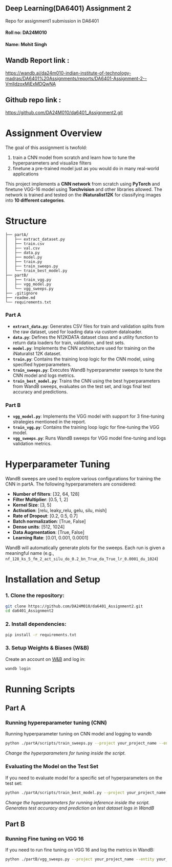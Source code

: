 ## Deep Learning(DA6401) Assignment 2
Repo for assignment1 submission in DA6401

#### Roll no: DA24M010
#### Name: Mohit Singh

## Wandb Report link : 
https://wandb.ai/da24m010-indian-institute-of-technology-madras/DA6401%20Assignments/reports/DA6401-Assignment-2--VmlldzoxMjExMDQwNA

## Github repo link :
https://github.com/DA24M010/da6401_Assignment2.git

# Assignment Overview
The goal of this assignment is twofold: 
1. train a CNN model from scratch and learn how to tune the hyperparameters and visualize filters
2. finetune a pre-trained model just as you would do in many real-world applications

This project implements a **CNN network** from scratch using **PyTorch** and finetune VGG-16 model using **Torchvision** and other libraries allowed. The network is trained and tested on the **iNaturalist12K** for classifying images into **10 different categories**.

# Structure
```
├── partA/
│   ├── extract_dataset.py
│   ├── train.csv
│   ├── val.csv
│   ├── data.py
│   ├── model.py
│   ├── train.py
│   ├── train_sweeps.py
│   └── train_best_model.py
├── partB/
│   ├── train_vgg.py
│   ├── vgg_model.py
│   └── vgg_sweeps.py
├── .gitignore
├── readme.md
└── requirements.txt

```

### Part A
- **`extract_data.py`**: Generates CSV files for train and validation splits from the raw dataset, used for loading data via custom dataloader.
- **`data.py`**: Defines the N12KDATA dataset class and a utility function to return data loaders for train, validation, and test sets.
- **`model.py`**: Implements the CNN architecture used for training on the iNaturalist 12K dataset.
- **`train.py`**: Contains the training loop logic for the CNN model, using specified hyperparameters.
- **`train_sweeps.py`**: Executes WandB hyperparameter sweeps to tune the CNN model and logs metrics.
- **`train_best_model.py`**: Trains the CNN using the best hyperparameters from WandB sweeps, evaluates on the test set, and logs final test accuracy and predictions.

### Part B
- **`vgg_model.py`**: Implements the VGG model with support for 3 fine-tuning strategies mentioned in the report.
- **`train_vgg.py`**: Contains the training loop logic for fine-tuning the VGG model.
- **`vgg_sweeps.py`**: Runs WandB sweeps for VGG model fine-tuning and logs validation metrics.

# Hyperparameter Tuning

WandB sweeps are used to explore various configurations for training the CNN in partA. The following hyperparameters are considered:

- **Number of filters**: [32, 64, 128]
- **Filter Multiplier**: [0.5, 1, 2]
- **Kernel Size**: [3, 5]
- **Activation**: [relu, leaky_relu, gelu, silu, mish]
- **Rate of Dropout**: [0.2, 0.5, 0.7]
- **Batch normalization**: [True, False]
- **Dense units**: [512, 1024]
- **Data Augmentation**: [True, False]
- **Learning Rate**: [0.01, 0.001, 0.0001]

WandB will automatically generate plots for the sweeps. Each run is given a meaningful name (e.g., 
`nf_128_ks_5_fm_2_act_silu_do_0.2_bn_True_da_True_lr_0.0001_du_1024`)

# Installation and Setup
### 1. Clone the repository:
```sh
git clone https://github.com/DA24M010/da6401_Assignment2.git
cd da6401_Assignment2
```

### 2. Install dependencies:
```sh
pip install -r requirements.txt
```

### 3. Setup Weights & Biases (W&B)
Create an account on [W&B](https://wandb.ai/) and log in:
```sh
wandb login
```

# Running Scripts
## Part A
### Running hypereparameter tuning (CNN)
Running hyperparameter tuning on CNN model and logging to wandb
```bash
python ./partA/scripts/train_sweeps.py --project your_project_name --entity your_wandb_username
```
*Change the hyperparameters for tuning inside the script.*

### Evaluating the Model on the Test Set
If you need to evaluate model for a specific set of hyperparameters on the test set:
```bash
python ./partA/scripts/train_best_model.py --project your_project_name --entity your_wandb_username 
```
*Change the hyperparameters for running inference inside the script. Generates test accuracy and prediction on test dataset logs in WandB*

## Part B
### Running Fine tuning on VGG 16
If you need to run fine tuning on VGG 16 and log the metrics in WandB:
```bash
python ./partB/vgg_sweeps.py --project your_project_name --entity your_wandb_username 
```
